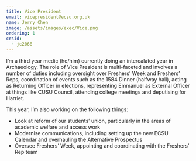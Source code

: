 ```yaml
---
title: Vice President
email: vicepresident@ecsu.org.uk
name: Jerry Chen
image: /assets/images/exec/Vice.png
ordering: 1
crsid:
  - jc2068
---
```

I’m a third year medic (he/him) currently doing an intercalated year in Archaeology. The role of Vice President is multi-faceted and involves a number of duties including oversight over Freshers’ Week and Freshers’ Reps, coordination of events such as the 1584 Dinner (halfway hall), acting as Returning Officer in elections, representing Emmanuel as External Officer at things like CUSU Council, attending college meetings and deputising for Harriet. 

This year, I’m also working on the following things:

* Look at reform of our students’ union, particularly in the areas of academic welfare and access work
* Modernise communications, including setting up the new ECSU Calendar and overhauling the Alternative Prospectus
* Oversee Freshers’ Week, appointing and coordinating with the Freshers’ Rep team
